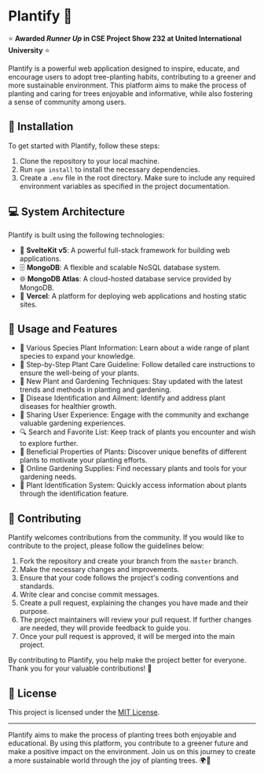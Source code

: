 # Plantify 🌱

:star: **Awarded *Runner Up* in CSE Project Show 232 at United International University** :star:

Plantify is a powerful web application designed to inspire, educate, and encourage users to adopt tree-planting habits, contributing to a greener and more sustainable environment. This platform aims to make the process of planting and caring for trees enjoyable and informative, while also fostering a sense of community among users.

## 🌿 Installation

To get started with Plantify, follow these steps:

1. Clone the repository to your local machine.
2. Run `npm install` to install the necessary dependencies.
3. Create a `.env` file in the root directory. Make sure to include any required environment variables as specified in the project documentation.

## 💻 System Architecture

Plantify is built using the following technologies:

- 🌿 **SvelteKit v5**: A powerful full-stack framework for building web applications.
- 🗄️ **MongoDB**: A flexible and scalable NoSQL database system.
- 🌐 **MongoDB Atlas**: A cloud-hosted database service provided by MongoDB.
- 🚀 **Vercel**: A platform for deploying web applications and hosting static sites.


## 🌳 Usage and Features

- 🌿 Various Species Plant Information: Learn about a wide range of plant species to expand your knowledge.
- 📖 Step-by-Step Plant Care Guideline: Follow detailed care instructions to ensure the well-being of your plants.
- 🌱 New Plant and Gardening Techniques: Stay updated with the latest trends and methods in planting and gardening.
- 🦠 Disease Identification and Ailment: Identify and address plant diseases for healthier growth.
- 🤝 Sharing User Experience: Engage with the community and exchange valuable gardening experiences.
- 🔍 Search and Favorite List: Keep track of plants you encounter and wish to explore further.
- 🌟 Beneficial Properties of Plants: Discover unique benefits of different plants to motivate your planting efforts.
- 🌿 Online Gardening Supplies: Find necessary plants and tools for your gardening needs.
- 🌼 Plant Identification System: Quickly access information about plants through the identification feature.

## 🤝 Contributing

Plantify welcomes contributions from the community. If you would like to contribute to the project, please follow the guidelines below:

1. Fork the repository and create your branch from the `master` branch.
2. Make the necessary changes and improvements.
3. Ensure that your code follows the project's coding conventions and standards.
4. Write clear and concise commit messages.
5. Create a pull request, explaining the changes you have made and their purpose.
6. The project maintainers will review your pull request. If further changes are needed, they will provide feedback to guide you.
7. Once your pull request is approved, it will be merged into the main project.

By contributing to Plantify, you help make the project better for everyone. Thank you for your valuable contributions! 🙌

## 📝 License

This project is licensed under the [MIT License](https://opensource.org/licenses/MIT).

---

Plantify aims to make the process of planting trees both enjoyable and educational. By using this platform, you contribute to a greener future and make a positive impact on the environment. Join us on this journey to create a more sustainable world through the joy of planting trees. 🌍🌳
